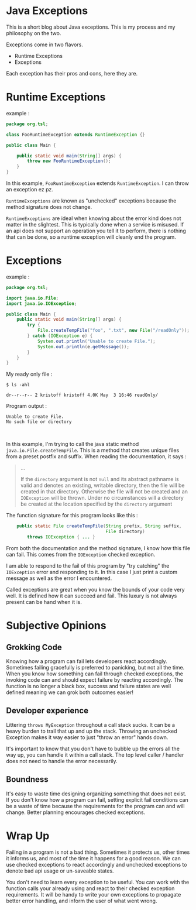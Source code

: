 # Java Exceptions
This is a short blog about Java exceptions. This is my process and my philosophy on the two.

Exceptions come in two flavors. 

- Runtime Exceptions
- Exceptions

Each exception has their pros and cons, here they are.

# Runtime Exceptions

example : 

```java
package org.tsl;

class FooRuntimeException extends RuntimeException {}

public class Main {

    public static void main(String[] args) {
        throw new FooRuntimeException();
    }
}
```

In this example, `FooRuntimeException` extends `RuntimeException`. I can throw an exception ez pz.

`RuntimeExceptions` are known as "unchecked" exceptions because the method signature does not change. 

`RuntimeExceptions` are ideal when knowing about the error kind does not matter in the slightest. This is typically done when a service is misused. If an api does not support an operation you tell it to perform, there is nothing that can be done, so a runtime exception will cleanly end the program.

# Exceptions

example :
```java
package org.tsl;

import java.io.File;
import java.io.IOException;

public class Main {
    public static void main(String[] args) {
        try {
            File.createTempFile("foo", ".txt", new File("/readOnly"));
        } catch (IOException e) {
            System.out.println("Unable to create File.");
            System.out.println(e.getMessage());
        }
    }
}
```

My ready only file : 
```text
$ ls -ahl

dr--r--r-- 2 kristoff kristoff 4.0K May  3 16:46 readOnly/
```

Program output :
```text
Unable to create File.
No such file or directory
```
<br>

In this example, I'm trying to call the java static method `java.io.File.createTempFile`. This is a method that creates unique files from a preset postfix and suffix. When reading the documentation, it says : 

> ...
> 
> If the `directory` argument is not `null` and its abstract pathname is valid and denotes an existing, writable directory, then the file will be created in that directory. Otherwise the file will not be created and an `IOException` will be thrown. Under no circumstances will a directory be created at the location specified by the `directory` argument

The function signature for this program looks like this : 

```java
    public static File createTempFile(String prefix, String suffix,
                                      File directory)
        throws IOException { ... }
```

From both the documentation and the method signature, I know how this file can fail. This comes from the `IOException` checked exception. 

I am able to respond to the fail of this program by "try catching" the `IOException` error and responding to it. In this case I just print a custom message as well as the error I encountered.

Called exceptions are great when you know the bounds of your code very well. It is defined how it can succeed and fail. This luxury is not always present can be hand when it is. 

# Subjective Opinions

## Grokking Code
Knowing how a program can fail lets developers react accordingly. Sometimes failing gracefully is preferred to panicking, but not all the time. When you know how something can fail through checked exceptions, the invoking code can and should expect failure by reacting accordingly. The function is no longer a black box, success and failure states are well defined meaning we can grok both outcomes easier!

## Developer experience
Littering `throws MyException` throughout a call stack sucks. It can be a heavy burden to trail that up and up the stack. Throwing an unchecked Exception makes it way easier to just "throw an error" hands down. 

It's important to know that you don't have to bubble up the errors all the way up, you can handle it within a call stack. The top level caller / handler does not need to handle the error necessarily. 

## Boundness
It's easy to waste time designing organizing something that does not exist. If you don't know how a program can fail, setting explicit fail conditions can be a waste of time because the requirements for the program can and will change. Better planning encourages checked exceptions.

# Wrap Up 
Failing in a program is not a bad thing. Sometimes it protects us, other times it informs us, and most of the time it happens for a good reason. We can use checked exceptions to react accordingly and unchecked exceptions to denote bad api usage or un-saveable states.

You don't need to learn every exception to be useful. You can work with the function calls your already using and react to their checked exception requirements. It will be handy to write your own exceptions to propagate better error handling, and inform the user of what went wrong. 